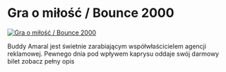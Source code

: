 Gra o miłość / Bounce 2000 
=============
[![Gra o miłość / Bounce 2000 ](http://vidos.pl/images/player.gif)](http://vidos.pl/gra-o-milosc-bounce-2000)

 Buddy Amaral jest świetnie zarabiającym współwłaścicielem agencji reklamowej. Pewnego dnia pod wpływem kaprysu oddaje swój darmowy bilet zobacz pełny opis
